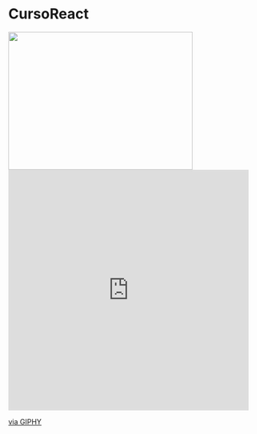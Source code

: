 # CursoReact

<img src="https://media.giphy.com/media/vFKqnCdLPNOKc/giphy.gif" width="368" height="275" />
<iframe src="https://giphy.com/embed/fuJPZBIIqzbt1kAYVc" width="480" height="480" frameBorder="0" class="giphy-embed" allowFullScreen></iframe><p><a href="https://giphy.com/gifs/HostGator-webhosting-hostgator-webhost-fuJPZBIIqzbt1kAYVc">via GIPHY</a></p>
